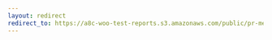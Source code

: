 ```yaml
---
layout: redirect
redirect_to: https://a8c-woo-test-reports.s3.amazonaws.com/public/pr-merge/38774/api/index.html
---
```


